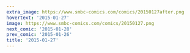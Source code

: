 ```yaml
---
extra_image: https://www.smbc-comics.com/comics/20150127after.png
hovertext: '2015-01-27'
image: https://www.smbc-comics.com/comics/20150127.png
next_comic: '2015-01-28'
prev_comic: '2015-01-26'
title: '2015-01-27'
---
```



